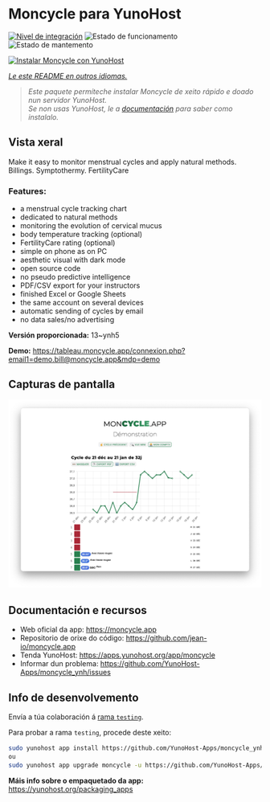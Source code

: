 <!--
NOTA: Este README foi creado automáticamente por <https://github.com/YunoHost/apps/tree/master/tools/readme_generator>
NON debe editarse manualmente.
-->

# Moncycle para YunoHost

[![Nivel de integración](https://dash.yunohost.org/integration/moncycle.svg)](https://dash.yunohost.org/appci/app/moncycle) ![Estado de funcionamento](https://ci-apps.yunohost.org/ci/badges/moncycle.status.svg) ![Estado de mantemento](https://ci-apps.yunohost.org/ci/badges/moncycle.maintain.svg)

[![Instalar Moncycle con YunoHost](https://install-app.yunohost.org/install-with-yunohost.svg)](https://install-app.yunohost.org/?app=moncycle)

*[Le este README en outros idiomas.](./ALL_README.md)*

> *Este paquete permíteche instalar Moncycle de xeito rápido e doado nun servidor YunoHost.*  
> *Se non usas YunoHost, le a [documentación](https://yunohost.org/install) para saber como instalalo.*

## Vista xeral

Make it easy to monitor menstrual cycles and apply natural methods. Billings. Symptothermy. FertilityCare

### Features:

- a menstrual cycle tracking chart
- dedicated to natural methods
- monitoring the evolution of cervical mucus
- body temperature tracking (optional)
- FertilityCare rating (optional)
- simple on phone as on PC
- aesthetic visual with dark mode
- open source code
- no pseudo predictive intelligence
- PDF/CSV export for your instructors
- finished Excel or Google Sheets
- the same account on several devices
- automatic sending of cycles by email
- no data sales/no advertising

**Versión proporcionada:** 13~ynh5

**Demo:** <https://tableau.moncycle.app/connexion.php?email1=demo.bill@moncycle.app&mdp=demo>

## Capturas de pantalla

![Captura de pantalla de Moncycle](./doc/screenshots/moncycle_app.png)

## Documentación e recursos

- Web oficial da app: <https://moncycle.app>
- Repositorio de orixe do código: <https://github.com/jean-io/moncycle.app>
- Tenda YunoHost: <https://apps.yunohost.org/app/moncycle>
- Informar dun problema: <https://github.com/YunoHost-Apps/moncycle_ynh/issues>

## Info de desenvolvemento

Envía a túa colaboración á [rama `testing`](https://github.com/YunoHost-Apps/moncycle_ynh/tree/testing).

Para probar a rama `testing`, procede deste xeito:

```bash
sudo yunohost app install https://github.com/YunoHost-Apps/moncycle_ynh/tree/testing --debug
ou
sudo yunohost app upgrade moncycle -u https://github.com/YunoHost-Apps/moncycle_ynh/tree/testing --debug
```

**Máis info sobre o empaquetado da app:** <https://yunohost.org/packaging_apps>
